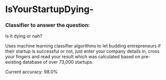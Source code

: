 # IsYourStartupDying-

### Classifier to answer the question:
Is it dying or nah?

Uses machine learning classifier algorithms to let budding entrepreneurs if their startup is successful or not, just enter your company details in, cross your fingers and read your result which was calculated based on pre-existing database of over 73,000 startups.

Current accuracy: 98.0%

